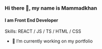 ### Hi there 👋, my name is Mammadkhan
#### I am Front End Developer

Skills: REACT / JS / TS / HTML / CSS

- 🔭 I’m currently working on my portfolio
